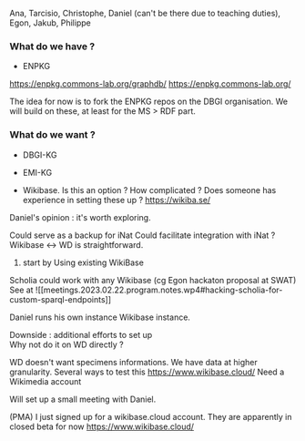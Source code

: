 

Ana, Tarcisio, Christophe, Daniel (can't be there due to teaching duties), Egon, Jakub, Philippe

### What do we have ?

- ENPKG 

https://enpkg.commons-lab.org/graphdb/
https://enpkg.commons-lab.org/

The idea for now is to fork the ENPKG repos on the DBGI organisation.
We will build on these, at least for the MS > RDF part. 



### What do we want ?

- DBGI-KG
- EMI-KG

- Wikibase. Is this an option ? 
How complicated ? Does someone has experience in setting these up ?
https://wikiba.se/


Daniel's opinion : it's worth exploring.

Could serve as a backup for iNat
Could facilitate integration with iNat ?
Wikibase <-> WD is straightforward.


1. start by Using existing WikiBase 

Scholia could work with any Wikibase (cg Egon hackaton proposal at SWAT) See at ![[meetings.2023.02.22.program.notes.wp4#hacking-scholia-for-custom-sparql-endpoints]]


Daniel runs his own instance Wikibase instance.


Downside : additional efforts to set up  
Why not do it on WD directly ?

WD doesn't want specimens informations.
We have data at higher granularity.
Several ways to test this https://www.wikibase.cloud/
Need a Wikimedia account 


Will set up a small meeting with Daniel. 

(PMA) I just signed up for a wikibase.cloud account. They are apparently in closed beta for now https://www.wikibase.cloud/

